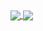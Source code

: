<a href="https://github.com/samucap">
  <img align="center" src="https://my-github-readme-stats-gamma.vercel.app/api?username=samucap&show_icons=true&theme=dark&include_all_commits=true" />
</a>
<a href="https://github.com/samucap">
  <img align="center" src="https://my-github-readme-stats-gamma.vercel.app/api/top-langs/?username=samucap&layout=compact&exclude_repo=bejeweled,redux,assembly_lines,assembly-line,ng2-client,p.github.io,readme-stats,github-readme-stats&theme=dark&hide_progress=true&size_weight=0.5&count_weight=0.5&hide=css,scss,html" />
</a>
<!--
**samucap/samucap** is a ✨ _special_ ✨ repository because its `README.md` (this file) appears on your GitHub profile.

Here are some ideas to get you started:

- 🔭 I’m currently working on ...
- 🌱 I’m currently learning ...
- 👯 I’m looking to collaborate on ...
- 🤔 I’m looking for help with ...
- 💬 Ask me about ...
- 📫 How to reach me: ...
- 😄 Pronouns: ...
- ⚡ Fun fact: ...
-->

